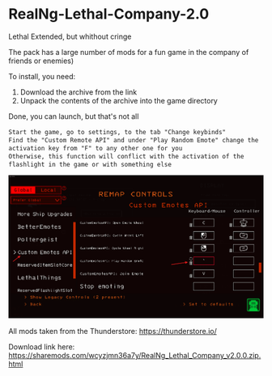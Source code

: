 # RealNg-Lethal-Company-2.0
Lethal Extended, but whithout cringe

The pack has a large number of mods for a fun game in the company of friends or enemies)

To install, you need:

  1) Download the archive from the link
  2) Unpack the contents of the archive into the game directory

Done, you can launch, but that's not all

    Start the game, go to settings, to the tab "Change keybinds"
    Find the "Custom Remote API" and under "Play Random Emote" change the activation key from "F" to any other one for you
    Otherwise, this function will conflict with the activation of the flashlight in the game or with something else

![Image alt](https://github.com/lkajitsul/RealNg-Lethal-Company-2.0/blob/main/Screenshot.png)

All mods taken from the Thunderstore: https://thunderstore.io/

Download link here: https://sharemods.com/wcyzjmn36a7y/RealNg_Lethal_Company_v2.0.0.zip.html

